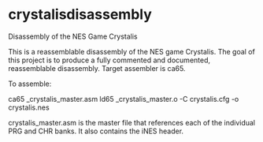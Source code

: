 # crystalisdisassembly
Disassembly of the NES Game Crystalis

This is a reassemblable disassembly of the NES game Crystalis. The goal of this project is to produce a fully commented and documented, reassemblable disassembly. Target assembler is ca65.

To assemble:

ca65 _crystalis_master.asm
ld65 _crystalis_master.o -C crystalis.cfg -o crystalis.nes

crystalis_master.asm is the master file that references each of the individual PRG and CHR banks. It also contains the iNES header.
